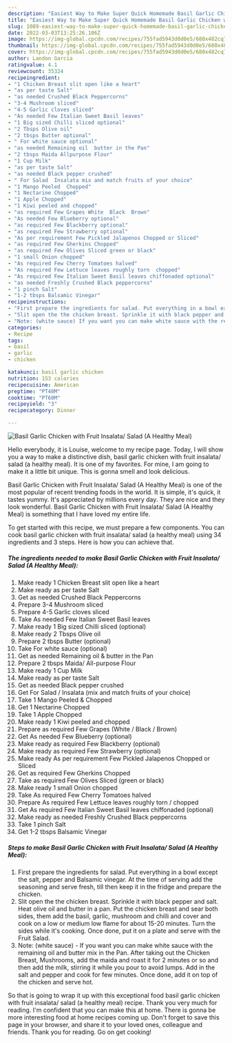 ```yaml
---
description: "Easiest Way to Make Super Quick Homemade Basil Garlic Chicken with Fruit Insalata/ Salad (A Healthy Meal)"
title: "Easiest Way to Make Super Quick Homemade Basil Garlic Chicken with Fruit Insalata/ Salad (A Healthy Meal)"
slug: 1089-easiest-way-to-make-super-quick-homemade-basil-garlic-chicken-with-fruit-insalata-salad-a-healthy-meal
date: 2022-03-03T13:25:26.106Z
image: https://img-global.cpcdn.com/recipes/755fad5943d0d0e5/680x482cq70/basil-garlic-chicken-with-fruit-insalata-salad-a-healthy-meal-recipe-main-photo.jpg
thumbnail: https://img-global.cpcdn.com/recipes/755fad5943d0d0e5/680x482cq70/basil-garlic-chicken-with-fruit-insalata-salad-a-healthy-meal-recipe-main-photo.jpg
cover: https://img-global.cpcdn.com/recipes/755fad5943d0d0e5/680x482cq70/basil-garlic-chicken-with-fruit-insalata-salad-a-healthy-meal-recipe-main-photo.jpg
author: Landon Garcia
ratingvalue: 4.1
reviewcount: 35324
recipeingredient:
- "1 Chicken Breast slit open like a heart"
- "as per taste Salt"
- "as needed Crushed Black Peppercorns"
- "3-4 Mushroom sliced"
- "4-5 Garlic cloves sliced"
- "As needed Few Italian Sweet Basil leaves"
- "1 Big sized Chilli sliced optional"
- "2 Tbsps Olive oil"
- "2 tbsps Butter optional"
- " For white sauce optional"
- "as needed Remaining oil  butter in the Pan"
- "2 tbsps Maida Allpurpose Flour"
- "1 Cup Milk"
- "as per taste Salt"
- "as needed Black pepper crushed"
- " For Salad  Insalata mix and match fruits of your choice"
- "1 Mango Peeled  Chopped"
- "1 Nectarine Chopped"
- "1 Apple Chopped"
- "1 Kiwi peeled and chopped"
- "as required Few Grapes White  Black  Brown"
- "As needed Few Blueberry optional"
- "as required Few Blackberry optional"
- "as required Few Strawberry optional"
- "As per requirement Few Pickled Jalapenos Chopped or Sliced"
- "as required Few Gherkins Chopped"
- "as required Few Olives Sliced green or black"
- "1 small Onion chopped"
- "As required Few Cherry Tomatoes halved"
- "As required Few Lettuce leaves roughly torn  chopped"
- "As required Few Italian Sweet Basil leaves chiffonaded optional"
- "as needed Freshly Crushed Black peppercorns"
- "1 pinch Salt"
- "1-2 tbsps Balsamic Vinegar"
recipeinstructions:
- "First prepare the ingredients for salad. Put everything in a bowl except the salt, pepper and Balsamic vinegar. At the time of serving add the seasoning and serve fresh, till then keep it in the fridge and prepare the chicken."
- "Slit open the the chicken breast. Sprinkle it with black pepper and salt. Heat olive oil and butter in a pan. Put the chicken breast and sear both sides, them add the basil, garlic, mushroom and chilli and cover and cook on a low or medium low flame for about 15-20 minutes. Turn the sides while it&#39;s cooking. Once done, put it on a plate and serve with the Fruit Salad."
- "Note: (white sauce) If you want you can make white sauce with the remaining oil and butter mix in the Pan. After taking out the Chicken Breast, Mushrooms, add the maida and roast it for 2 minutes or so and then add the milk, stirring it while you pour to avoid lumps. Add in the salt and pepper and cook for few minutes. Once done, add it on top of the chicken and serve hot."
categories:
- Recipe
tags:
- basil
- garlic
- chicken

katakunci: basil garlic chicken 
nutrition: 153 calories
recipecuisine: American
preptime: "PT40M"
cooktime: "PT60M"
recipeyield: "3"
recipecategory: Dinner

---
```



![Basil Garlic Chicken with Fruit Insalata/ Salad (A Healthy Meal)](https://img-global.cpcdn.com/recipes/755fad5943d0d0e5/680x482cq70/basil-garlic-chicken-with-fruit-insalata-salad-a-healthy-meal-recipe-main-photo.jpg)

Hello everybody, it is Louise, welcome to my recipe page. Today, I will show you a way to make a distinctive dish, basil garlic chicken with fruit insalata/ salad (a healthy meal). It is one of my favorites. For mine, I am going to make it a little bit unique. This is gonna smell and look delicious.



Basil Garlic Chicken with Fruit Insalata/ Salad (A Healthy Meal) is one of the most popular of recent trending foods in the world. It is simple, it's quick, it tastes yummy. It's appreciated by millions every day. They are nice and they look wonderful. Basil Garlic Chicken with Fruit Insalata/ Salad (A Healthy Meal) is something that I have loved my entire life.


To get started with this recipe, we must prepare a few components. You can cook basil garlic chicken with fruit insalata/ salad (a healthy meal) using 34 ingredients and 3 steps. Here is how you can achieve that.

<!--inarticleads1-->

##### The ingredients needed to make Basil Garlic Chicken with Fruit Insalata/ Salad (A Healthy Meal):

1. Make ready 1 Chicken Breast slit open like a heart
1. Make ready as per taste Salt
1. Get as needed Crushed Black Peppercorns
1. Prepare 3-4 Mushroom sliced
1. Prepare 4-5 Garlic cloves sliced
1. Take As needed Few Italian Sweet Basil leaves
1. Make ready 1 Big sized Chilli sliced (optional)
1. Make ready 2 Tbsps Olive oil
1. Prepare 2 tbsps Butter (optional)
1. Take  For white sauce (optional)
1. Get as needed Remaining oil &amp; butter in the Pan
1. Prepare 2 tbsps Maida/ All-purpose Flour
1. Make ready 1 Cup Milk
1. Make ready as per taste Salt
1. Get as needed Black pepper crushed
1. Get  For Salad / Insalata (mix and match fruits of your choice)
1. Take 1 Mango Peeled &amp; Chopped
1. Get 1 Nectarine Chopped
1. Take 1 Apple Chopped
1. Make ready 1 Kiwi peeled and chopped
1. Prepare as required Few Grapes (White / Black / Brown)
1. Get As needed Few Blueberry (optional)
1. Make ready as required Few Blackberry (optional)
1. Make ready as required Few Strawberry (optional)
1. Make ready As per requirement Few Pickled Jalapenos Chopped or Sliced
1. Get as required Few Gherkins Chopped
1. Take as required Few Olives Sliced (green or black)
1. Make ready 1 small Onion chopped
1. Take As required Few Cherry Tomatoes halved
1. Prepare As required Few Lettuce leaves roughly torn / chopped
1. Get As required Few Italian Sweet Basil leaves chiffonaded (optional)
1. Make ready as needed Freshly Crushed Black peppercorns
1. Take 1 pinch Salt
1. Get 1-2 tbsps Balsamic Vinegar




<!--inarticleads2-->

##### Steps to make Basil Garlic Chicken with Fruit Insalata/ Salad (A Healthy Meal):

1. First prepare the ingredients for salad. Put everything in a bowl except the salt, pepper and Balsamic vinegar. At the time of serving add the seasoning and serve fresh, till then keep it in the fridge and prepare the chicken.
1. Slit open the the chicken breast. Sprinkle it with black pepper and salt. Heat olive oil and butter in a pan. Put the chicken breast and sear both sides, them add the basil, garlic, mushroom and chilli and cover and cook on a low or medium low flame for about 15-20 minutes. Turn the sides while it&#39;s cooking. Once done, put it on a plate and serve with the Fruit Salad.
1. Note: (white sauce) - If you want you can make white sauce with the remaining oil and butter mix in the Pan. After taking out the Chicken Breast, Mushrooms, add the maida and roast it for 2 minutes or so and then add the milk, stirring it while you pour to avoid lumps. Add in the salt and pepper and cook for few minutes. Once done, add it on top of the chicken and serve hot.




So that is going to wrap it up with this exceptional food basil garlic chicken with fruit insalata/ salad (a healthy meal) recipe. Thank you very much for reading. I'm confident that you can make this at home. There is gonna be more interesting food at home recipes coming up. Don't forget to save this page in your browser, and share it to your loved ones, colleague and friends. Thank you for reading. Go on get cooking!
